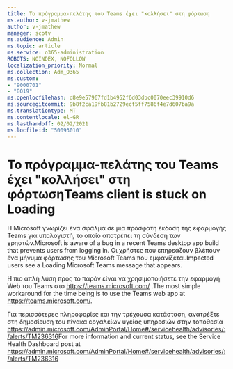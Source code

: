 ```yaml
---
title: Το πρόγραμμα-πελάτης του Teams έχει "κολλήσει" στη φόρτωση
ms.author: v-jmathew
author: v-jmathew
manager: scotv
ms.audience: Admin
ms.topic: article
ms.service: o365-administration
ROBOTS: NOINDEX, NOFOLLOW
localization_priority: Normal
ms.collection: Adm_O365
ms.custom:
- "9000701"
- "8019"
ms.openlocfilehash: d8e9e57967fd1b4952f6d03dbc0070eec39910d6
ms.sourcegitcommit: 9b8f2ca19fb81b2729ecf5ff7586f4e7d607ba9a
ms.translationtype: MT
ms.contentlocale: el-GR
ms.lasthandoff: 02/02/2021
ms.locfileid: "50093010"
---
```

# <a name="teams-client-is-stuck-on-loading"></a><span data-ttu-id="39de2-102">Το πρόγραμμα-πελάτης του Teams έχει "κολλήσει" στη φόρτωση</span><span class="sxs-lookup"><span data-stu-id="39de2-102">Teams client is stuck on Loading</span></span>

<span data-ttu-id="39de2-103">Η Microsoft γνωρίζει ένα σφάλμα σε μια πρόσφατη έκδοση της εφαρμογής Teams για υπολογιστή, το οποίο αποτρέπει τη σύνδεση των χρηστών.</span><span class="sxs-lookup"><span data-stu-id="39de2-103">Microsoft is aware of a bug in a recent Teams desktop app build that prevents users from logging in.</span></span> <span data-ttu-id="39de2-104">Οι χρήστες που επηρεάζουν βλέπουν ένα μήνυμα φόρτωσης του Microsoft Teams που εμφανίζεται.</span><span class="sxs-lookup"><span data-stu-id="39de2-104">Impacted users see a Loading Microsoft Teams message that appears.</span></span>

<span data-ttu-id="39de2-105">Η πιο απλή λύση προς το παρόν είναι να χρησιμοποιήσετε την εφαρμογή Web του Teams στο <https://teams.microsoft.com/> .</span><span class="sxs-lookup"><span data-stu-id="39de2-105">The most simple workaround for the time being is to use the Teams web app at <https://teams.microsoft.com/>.</span></span>

<span data-ttu-id="39de2-106">Για περισσότερες πληροφορίες και την τρέχουσα κατάσταση, ανατρέξτε στη δημοσίευση του πίνακα εργαλείων υγείας υπηρεσιών στην τοποθεσία <https://admin.microsoft.com/AdminPortal/Home#/servicehealth/advisories/:/alerts/TM236316></span><span class="sxs-lookup"><span data-stu-id="39de2-106">For more information and current status, see the Service Health Dashboard post at <https://admin.microsoft.com/AdminPortal/Home#/servicehealth/advisories/:/alerts/TM236316></span></span>

